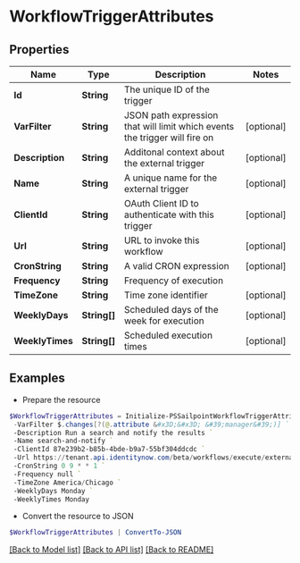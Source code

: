 # WorkflowTriggerAttributes
## Properties

Name | Type | Description | Notes
------------ | ------------- | ------------- | -------------
**Id** | **String** | The unique ID of the trigger | 
**VarFilter** | **String** | JSON path expression that will limit which events the trigger will fire on | [optional] 
**Description** | **String** | Additonal context about the external trigger | [optional] 
**Name** | **String** | A unique name for the external trigger | [optional] 
**ClientId** | **String** | OAuth Client ID to authenticate with this trigger | [optional] 
**Url** | **String** | URL to invoke this workflow | [optional] 
**CronString** | **String** | A valid CRON expression | [optional] 
**Frequency** | **String** | Frequency of execution | 
**TimeZone** | **String** | Time zone identifier | [optional] 
**WeeklyDays** | **String[]** | Scheduled days of the week for execution | [optional] 
**WeeklyTimes** | **String[]** | Scheduled execution times | [optional] 

## Examples

- Prepare the resource
```powershell
$WorkflowTriggerAttributes = Initialize-PSSailpointWorkflowTriggerAttributes  -Id idn:identity-attributes-changed `
 -VarFilter $.changes[?(@.attribute &#x3D;&#x3D; &#39;manager&#39;)] `
 -Description Run a search and notify the results `
 -Name search-and-notify `
 -ClientId 87e239b2-b85b-4bde-b9a7-55bf304ddcdc `
 -Url https://tenant.api.identitynow.com/beta/workflows/execute/external/c79e0079-562c-4df5-aa73-60a9e25c916d `
 -CronString 0 9 * * 1 `
 -Frequency null `
 -TimeZone America/Chicago `
 -WeeklyDays Monday `
 -WeeklyTimes Monday
```

- Convert the resource to JSON
```powershell
$WorkflowTriggerAttributes | ConvertTo-JSON
```

[[Back to Model list]](../README.md#documentation-for-models) [[Back to API list]](../README.md#documentation-for-api-endpoints) [[Back to README]](../README.md)

